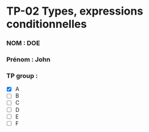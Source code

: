 # TP-02 Types, expressions conditionnelles

### NOM : DOE
### Prénom : John
### TP group :
- [x] A
- [ ] B
- [ ] C
- [ ] D
- [ ] E
- [ ] F
